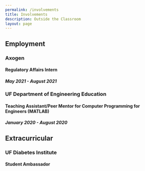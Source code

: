 ```yaml
---
permalink: /involvements
title: Involvements
description: Outside the Classroom
layout: page
---
```


## Employment
### Axogen
#### Regulatory Affairs Intern

##### May 2021 - August 2021
### UF Department of Engineering Education
#### Teaching Assistant/Peer Mentor for Computer Programming for Engineers (MATLAB)

##### January 2020 - August 2020
## Extracurricular
### UF Diabetes Institute

#### Student Ambassador
